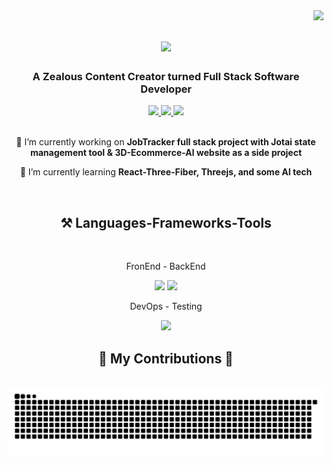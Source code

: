<img align="right" src="https://visitor-badge.laobi.icu/badge?page_id=ZinWR.ZinWR" />

<h1 align="center">
    <img src="https://readme-typing-svg.herokuapp.com?font=Fira+Code&weight=600&size=35&duration=4000&pause=500&color=F75158&center=true&vCenter=true&random=false&width=500&height=70&lines=Hi+There!%F0%9F%91%8B;I'm+Quan+Nguyen!;" />
</h1>

<h3 align="center">A Zealous Content Creator turned Full Stack Software Developer</h3>

<div align="center"> 
  <a href="mailto:quanzinnguyen@gmail.com">
    <img src="https://img.shields.io/badge/Gmail-333333?style=for-the-badge&logo=gmail&logoColor=red" />
  </a>
  <a href="https://www.linkedin.com/in/quan-nguyen27" target="_blank">
    <img src="https://img.shields.io/badge/LinkedIn-0077B5?style=for-the-badge&logo=linkedin&logoColor=white" target="_blank" />
  </a>
  <a href="#" target="_blank">
     <img src="https://img.shields.io/badge/Portfolio-FF5722?style=for-the-badge&logo=todoist&logoColor=white" target="_blank" /> 
  </a>
</div>

<br/>

<div align="center">
 
 🔭 I’m currently working on **JobTracker full stack project with Jotai state management tool & 3D-Ecommerce-AI website as a side project**
 
 🌱 I’m currently learning **React-Three-Fiber, Threejs, and some AI tech**

 </div>

<br/>

<h2 align="center">⚒️ Languages-Frameworks-Tools</h2>
<br/>
<div align="center">
    <p>FronEnd - BackEnd</p>
    <img src="https://skillicons.dev/icons?i=javascript,react,redux,ts,threejs,html,css,tailwind,sass,d3,materialui,electron" />
    <img src="https://skillicons.dev/icons?i=express,mongodb,postgres,redis,postman,webpack,vite,py,c,cpp" />
    <p>DevOps - Testing</p>
    <img src="https://skillicons.dev/icons?i=kubernetes,docker,prometheus,grafana,jest" />
</div>

<div align="center">
  <h2>🐍 My Contributions 🐍</h2>
  <br>
  <img alt="snake eating my contributions" src="https://raw.githubusercontent.com/ZinWR/ZinWR/output/github-contribution-grid-snake.svg" />
  
  <br/><br/><br/>
</div>
